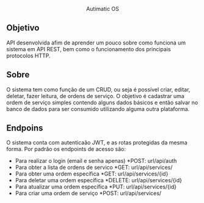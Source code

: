 <p align="center">
  Autimatic OS
</p>

## Objetivo

<p> 
  API desenvolvida afim de aprender um pouco sobre como funciona um sistema em API REST, bem como o
  funcionamento dos principais protocolos HTTP.
</p>

## Sobre

<p> 
  O sistema tem como função de um CRUD, ou seja é possível criar, editar, deletar, fazer leitura, de
  ordens de serviço. O objetivo é cadastrar uma ordem de serviço simples contendo alguns dados básicos e então salvar no banco de dados para ser consumido utilizando alguma outra plataforma.
</p>

## Endpoins

<p> 
  O sistema conta com autenticaão JWT, e as rotas protegidas da mesma forma.
  Por padrão os endpoints de acesso são:
    <ul>
      <li>Para realizar o login (email e senha apenas) *POST: url/api/auth</li>
      <li>Para obter a lista de ordens de servico *GET: url/api/services/</li>
      <li>Para obter uma ordem específica *GET: url/api/services/{id}</li>
      <li>Para deletar uma ordem específica *DELETE: url/api/services/{id}</li>
      <li>Para atualizar uma ordem específica *PUT: url/api/services/{id}</li>
      <li>Para criar uma ordem de serviço *POST: url/api/services/</li>
    </ul>
</p>
